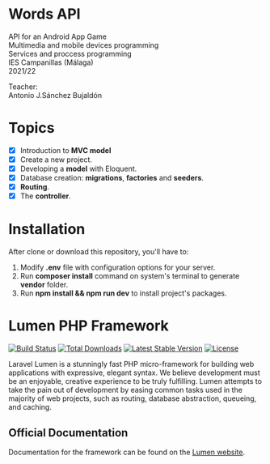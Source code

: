 # Words API
API for an Android App Game<br/>
Multimedia and mobile devices programming<br/>
Services and proccess programming<br/>
IES Campanillas (Málaga)<br/>
2021/22<br/>

Teacher:<br/>
Antonio J.Sánchez Bujaldón

# Topics
- [X] Introduction to **MVC model**
- [X] Create a new project.
- [X] Developing a **model** with Eloquent.
- [X] Database creation: **migrations**, **factories** and **seeders**.
- [X] **Routing**.
- [X] The **controller**.

# Installation
After clone or download this repository, you'll have to:
1. Modify **.env** file with configuration options for your server.
2. Run **composer install** command on system's terminal to generate **vendor** folder.
3. Run **npm install && npm run dev** to install project's packages.

# Lumen PHP Framework

[![Build Status](https://travis-ci.org/laravel/lumen-framework.svg)](https://travis-ci.org/laravel/lumen-framework)
[![Total Downloads](https://img.shields.io/packagist/dt/laravel/framework)](https://packagist.org/packages/laravel/lumen-framework)
[![Latest Stable Version](https://img.shields.io/packagist/v/laravel/framework)](https://packagist.org/packages/laravel/lumen-framework)
[![License](https://img.shields.io/packagist/l/laravel/framework)](https://packagist.org/packages/laravel/lumen-framework)

Laravel Lumen is a stunningly fast PHP micro-framework for building web applications with expressive, elegant syntax. We believe development must be an enjoyable, creative experience to be truly fulfilling. Lumen attempts to take the pain out of development by easing common tasks used in the majority of web projects, such as routing, database abstraction, queueing, and caching.

## Official Documentation

Documentation for the framework can be found on the [Lumen website](https://lumen.laravel.com/docs).